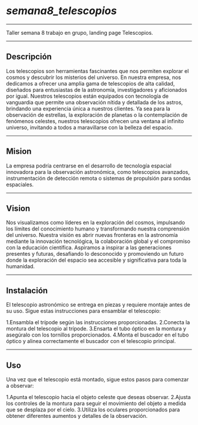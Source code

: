 # *semana8_telescopios*
___

Taller semana 8 trabajo en grupo, landing page Telescopios.
___

## Descripción

Los telescopios son herramientas fascinantes que nos permiten explorar el cosmos y descubrir los misterios del universo. En nuestra empresa, nos dedicamos a ofrecer una amplia gama de telescopios de alta calidad, diseñados para entusiastas de la astronomía, investigadores y aficionados por igual. Nuestros telescopios están equipados con tecnología de vanguardia que permite una observación nítida y detallada de los astros, brindando una experiencia única a nuestros clientes. Ya sea para la observación de estrellas, la exploración de planetas o la contemplación de fenómenos celestes, nuestros telescopios ofrecen una ventana al infinito universo, invitando a todos a maravillarse con la belleza del espacio.
___
## Mision

La empresa podría centrarse en el desarrollo de tecnología espacial innovadora para la observación astronómica, como telescopios avanzados, instrumentación de detección remota o sistemas de propulsión para sondas espaciales.
___
## Vision

Nos visualizamos como líderes en la exploración del cosmos, impulsando los límites del conocimiento humano y transformando nuestra comprensión del universo. Nuestra visión es abrir nuevas fronteras en la astronomía mediante la innovación tecnológica, la colaboración global y el compromiso con la educación científica. Aspiramos a inspirar a las generaciones presentes y futuras, desafiando lo desconocido y promoviendo un futuro donde la exploración del espacio sea accesible y significativa para toda la humanidad.
___

## Instalación

El telescopio astronómico se entrega en piezas y requiere montaje antes de su uso. Sigue estas instrucciones para ensamblar el telescopio:

1.Ensambla el trípode según las instrucciones proporcionadas.
2.Conecta la montura del telescopio al trípode.
3.Ensarta el tubo óptico en la montura y asegúralo con los tornillos proporcionados.
4.Monta el buscador en el tubo óptico y alinea correctamente el buscador con el telescopio principal.
___
## Uso

Una vez que el telescopio está montado, sigue estos pasos para comenzar a observar:

1.Apunta el telescopio hacia el objeto celeste que deseas observar.
2.Ajusta los controles de la montura para seguir el movimiento del objeto a medida que se desplaza por el cielo.
3.Utiliza los oculares proporcionados para obtener diferentes aumentos y detalles de la observación.
